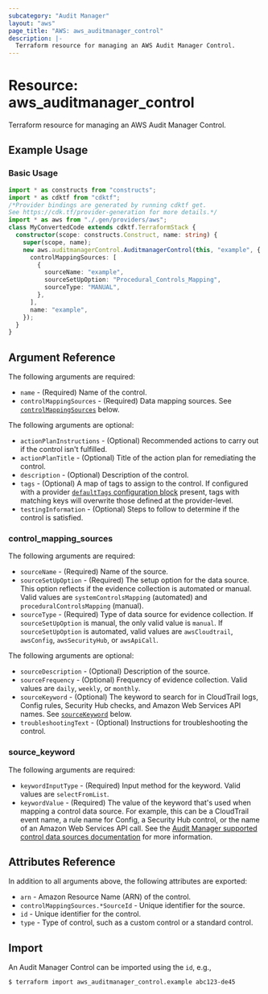 ```yaml
---
subcategory: "Audit Manager"
layout: "aws"
page_title: "AWS: aws_auditmanager_control"
description: |-
  Terraform resource for managing an AWS Audit Manager Control.
---
```


# Resource: aws_auditmanager_control

Terraform resource for managing an AWS Audit Manager Control.

## Example Usage

### Basic Usage

```typescript
import * as constructs from "constructs";
import * as cdktf from "cdktf";
/*Provider bindings are generated by running cdktf get.
See https://cdk.tf/provider-generation for more details.*/
import * as aws from "./.gen/providers/aws";
class MyConvertedCode extends cdktf.TerraformStack {
  constructor(scope: constructs.Construct, name: string) {
    super(scope, name);
    new aws.auditmanagerControl.AuditmanagerControl(this, "example", {
      controlMappingSources: [
        {
          sourceName: "example",
          sourceSetUpOption: "Procedural_Controls_Mapping",
          sourceType: "MANUAL",
        },
      ],
      name: "example",
    });
  }
}

```

## Argument Reference

The following arguments are required:

* `name` - (Required) Name of the control.
* `controlMappingSources` - (Required) Data mapping sources. See [`controlMappingSources`](#control_mapping_sources) below.

The following arguments are optional:

* `actionPlanInstructions` - (Optional) Recommended actions to carry out if the control isn't fulfilled.
* `actionPlanTitle` - (Optional) Title of the action plan for remediating the control.
* `description` - (Optional) Description of the control.
* `tags` - (Optional) A map of tags to assign to the control. If configured with a provider [`defaultTags` configuration block](https://registry.terraform.io/providers/hashicorp/aws/latest/docs#default_tags-configuration-block) present, tags with matching keys will overwrite those defined at the provider-level.
* `testingInformation` - (Optional) Steps to follow to determine if the control is satisfied.

### control_mapping_sources

The following arguments are required:

* `sourceName` - (Required) Name of the source.
* `sourceSetUpOption` - (Required) The setup option for the data source. This option reflects if the evidence collection is automated or manual. Valid values are `systemControlsMapping` (automated) and `proceduralControlsMapping` (manual).
* `sourceType` - (Required) Type of data source for evidence collection. If `sourceSetUpOption` is manual, the only valid value is `manual`. If `sourceSetUpOption` is automated, valid values are `awsCloudtrail`, `awsConfig`, `awsSecurityHub`, or `awsApiCall`.

The following arguments are optional:

* `sourceDescription` - (Optional) Description of the source.
* `sourceFrequency` - (Optional) Frequency of evidence collection. Valid values are `daily`, `weekly`, or `monthly`.
* `sourceKeyword` - (Optional) The keyword to search for in CloudTrail logs, Config rules, Security Hub checks, and Amazon Web Services API names. See [`sourceKeyword`](#source_keyword) below.
* `troubleshootingText` - (Optional) Instructions for troubleshooting the control.

### source_keyword

The following arguments are required:

* `keywordInputType` - (Required) Input method for the keyword. Valid values are `selectFromList`.
* `keywordValue` - (Required) The value of the keyword that's used when mapping a control data source. For example, this can be a CloudTrail event name, a rule name for Config, a Security Hub control, or the name of an Amazon Web Services API call. See the [Audit Manager supported control data sources documentation](https://docs.aws.amazon.com/audit-manager/latest/userguide/control-data-sources.html) for more information.

## Attributes Reference

In addition to all arguments above, the following attributes are exported:

* `arn` - Amazon Resource Name (ARN) of the control.
* `controlMappingSources.*SourceId` - Unique identifier for the source.
* `id` - Unique identifier for the control.
* `type` - Type of control, such as a custom control or a standard control.

## Import

An Audit Manager Control can be imported using the `id`, e.g.,

```
$ terraform import aws_auditmanager_control.example abc123-de45
```

<!-- cache-key: cdktf-0.17.0-pre.15 input-dc8b014372789d0ae9de3bd8edbfd499d49a4bca7c84fb3d5ea3fdd523a9e109 -->